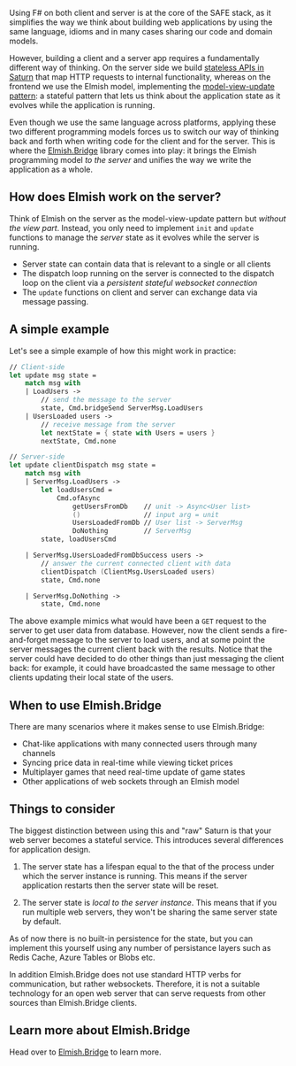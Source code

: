 Using F# on both client and server is at the core of the SAFE stack, as it simplifies the way we think about building web applications by using the same language, idioms and in many cases sharing our code and domain models.

However, building a client and a server app requires a fundamentally different way of thinking. On the server side we build [stateless APIs in Saturn](component-saturn.md) that map HTTP requests to internal functionality, whereas on the frontend we use the Elmish model, implementing the [model-view-update pattern](component-elmish.md): a stateful pattern that lets us think about the application state as it evolves while the application is running.

Even though we use the same language across platforms, applying these two different programming models forces us to switch our way of thinking back and forth when writing code for the client and for the server. This is where the [Elmish.Bridge](https://github.com/Nhowka/Elmish.Bridge) library comes into play: it brings the Elmish programming model *to the server* and unifies the way we write the application as a whole.

## How does Elmish work on the server?
Think of Elmish on the server as the model-view-update pattern but *without the view part*. Instead, you only need to implement `init` and `update` functions to manage the *server* state as it evolves while the server is running.

* Server state can contain data that is relevant to a single or all clients
* The dispatch loop running on the server is connected to the dispatch loop on the client via a *persistent stateful websocket connection*
* The `update` functions on client and server can exchange data via message passing.

## A simple example
Let's see a simple example of how this might work in practice:

```fsharp
// Client-side
let update msg state =
    match msg with
    | LoadUsers ->
        // send the message to the server
        state, Cmd.bridgeSend ServerMsg.LoadUsers
    | UsersLoaded users ->
        // receive message from the server
        let nextState = { state with Users = users }
        nextState, Cmd.none

// Server-side
let update clientDispatch msg state =
    match msg with
    | ServerMsg.LoadUsers ->
        let loadUsersCmd =
            Cmd.ofAsync
                getUsersFromDb    // unit -> Async<User list>
                ()                // input arg = unit
                UsersLoadedFromDb // User list -> ServerMsg
                DoNothing         // ServerMsg
        state, loadUsersCmd

    | ServerMsg.UsersLoadedFromDbSuccess users ->
        // answer the current connected client with data
        clientDispatch (ClientMsg.UsersLoaded users)
        state, Cmd.none

    | ServerMsg.DoNothing ->
        state, Cmd.none
```

The above example mimics what would have been a `GET` request to the server to get user data from database. However, now the client sends a fire-and-forget message to the server to load users, and at some point the server messages the current client back with the results. Notice that the server could have decided to do other things than just messaging the client back: for example, it could have broadcasted the same message to other clients updating their local state of the users.

## When to use Elmish.Bridge
There are many scenarios where it makes sense to use Elmish.Bridge:

* Chat-like applications with many connected users through many channels
* Syncing price data in real-time while viewing ticket prices
* Multiplayer games that need real-time update of game states
* Other applications of web sockets through an Elmish model

## Things to consider
The biggest distinction between using this and "raw" Saturn is that your web server becomes a stateful service. This introduces several differences for application design.

1. The server state has a lifespan equal to the that of the process under which the server instance is running. This means if the server application restarts then the server state will be reset.

2. The server state is *local to the server instance*. This means that if you run multiple web servers, they won't be sharing the same server state by default.

As of now there is no built-in persistence for the state, but you can implement this yourself using any number of persistance layers such as Redis Cache, Azure Tables or Blobs etc.

In addition Elmish.Bridge does not use standard HTTP verbs for communication, but rather websockets. Therefore, it is not a suitable technology for an open web server that can serve requests from other sources than Elmish.Bridge clients.

## Learn more about Elmish.Bridge
Head over to [Elmish.Bridge](https://github.com/Nhowka/Elmish.Bridge) to learn more.
